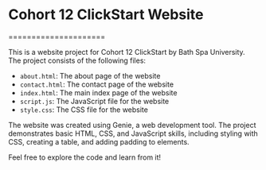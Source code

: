 # Cohort 12 ClickStart Website
=====================

This is a website project for Cohort 12 ClickStart by Bath Spa University. The project consists of the following files:

* `about.html`: The about page of the website
* `contact.html`: The contact page of the website
* `index.html`: The main index page of the website
* `script.js`: The JavaScript file for the website
* `style.css`: The CSS file for the website

The website was created using Genie, a web development tool. The project demonstrates basic HTML, CSS, and JavaScript skills, including styling with CSS, creating a table, and adding padding to elements.

Feel free to explore the code and learn from it!
